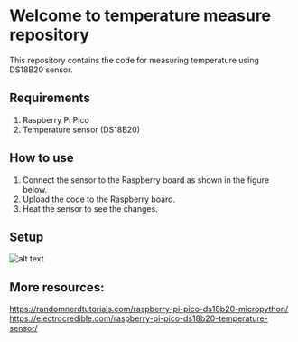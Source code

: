# Welcome to temperature measure repository
This repository contains the code for measuring temperature using DS18B20 sensor. 

## Requirements
1. Raspberry Pi Pico
2. Temperature sensor (DS18B20)

## How to use
1. Connect the sensor to the Raspberry board as shown in the figure below.
2. Upload the code to the Raspberry board.
3. Heat the sensor to see the changes.

## Setup
![alt text](img/force.jpeg)

## More resources:
https://randomnerdtutorials.com/raspberry-pi-pico-ds18b20-micropython/
https://electrocredible.com/raspberry-pi-pico-ds18b20-temperature-sensor/

